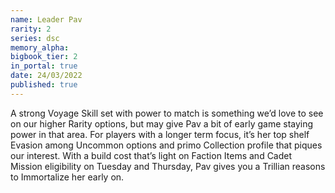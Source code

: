 ```yaml
---
name: Leader Pav
rarity: 2
series: dsc
memory_alpha:
bigbook_tier: 2
in_portal: true
date: 24/03/2022
published: true
---
```


A strong Voyage Skill set with power to match is something we’d love to see on our higher Rarity options, but may give Pav a bit of early game staying power in that area. For players with a longer term focus, it’s her top shelf Evasion among Uncommon options and primo Collection profile that piques our interest. With a build cost that’s light on Faction Items and Cadet Mission eligibility on Tuesday and Thursday, Pav gives you a Trillian reasons to Immortalize her early on.
